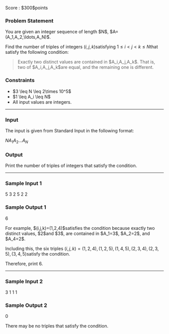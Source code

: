 
<div>

<span>

<span>

<p>
Score : $300$points
</p>

<div>

<section>

### **Problem Statement**

<p>
You are given an integer sequence of length $N$, $A=(A_1,A_2,\ldots,A_N)$.

Find the number of triples of integers $(i,j,k)$satisfying $1\leq i<j<k\leq N$that satisfy the following condition:
</p>

<blockquote>

<p>
Exactly two distinct values are contained in $A_i,A_j,A_k$. That is, two of $A_i,A_j,A_k$are equal, and the remaining one is different.
</p>

</blockquote>

</section>

</div>

<div>

<section>

### **Constraints**

<ul>

<li>
$3 \leq N \leq 2\times 10^5$
</li>

<li>
$1 \leq A_i \leq N$
</li>

<li>
All input values are integers.
</li>

</ul>

</section>

</div>

---

<div>

<div>

<section>

### **Input**

<p>
The input is given from Standard Input in the following format:
</p>

<div>

$N$$A_1$$A_2$$\ldots$$A_N$
</div>

</section>

</div>

<div>

<section>

### **Output**

<p>
Print the number of triples of integers that satisfy the condition.
</p>

</section>

</div>

</div>

---

<div>

<section>

### **Sample Input 1**

<div>

5
3 2 5 2 2

</div>

</section>

</div>

<div>

<section>

### **Sample Output 1**

<div>

6

</div>

<p>
For example, $(i,j,k)=(1,2,4)$satisfies the condition because exactly two distinct values, $2$and $3$, are contained in $A_1=3$, $A_2=2$, and $A_4=2$. 

Including this, the six triples $(i,j,k)=(1,2,4),(1,2,5),(1,4,5),(2,3,4),(2,3,5),(3,4,5)$satisfy the condition.

Therefore, print $6$.
</p>

</section>

</div>

---

<div>

<section>

### **Sample Input 2**

<div>

3
1 1 1

</div>

</section>

</div>

<div>

<section>

### **Sample Output 2**

<div>

0

</div>

<p>
There may be no triples that satisfy the condition.
</p>

</section>

</div>

</span>

</span>

</div>
